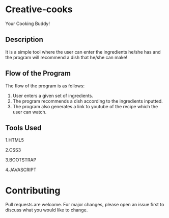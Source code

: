 # Creative-cooks
Your Cooking Buddy!
## Description
It is a simple tool where the user can enter the ingredients he/she has and the program will recommend a dish that he/she can make!
## Flow of the Program
The flow of the program is as follows:
1. User enters a given set of ingredients.
2. The program recommends a dish according to the ingredients inputted.
3. The program also generates a link to youtube of the recipe which the user can watch.
## Tools Used
1.HTML5

2.CSS3

3.BOOTSTRAP

4.JAVASCRIPT

# Contributing
Pull requests are welcome. For major changes, please open an issue first to discuss what you would like to change.

